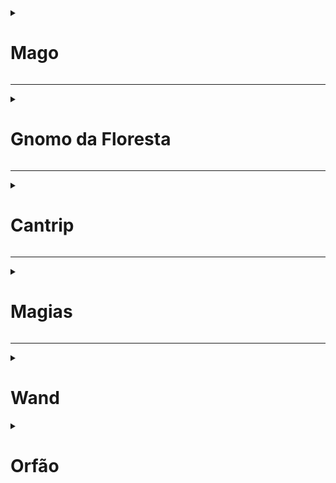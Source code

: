 <details>
<summary><h1> Mago </h1></summary>

<img src="mago/cmago.png">

<img src="mago/m1.png">

<img src="mago/m2.png">

<img src="mago/evocacao.png">
</details>

---

<details>
<summary><h1> Gnomo da Floresta </h1></summary>

<img src="raca/g1.png">

<img src="raca/gFloresta.png">

</details>

---

<details>
<summary><h1> Cantrip </h1></summary>

### Espirro Ácido
<img src="magias_truques/cantrip_espirro_ácido.png">

### Raio de Gelo
<img src="magias_truques/cantrip_raio_de_gelo.png">

### Raio de Fogo
<img src="magias_truques/cantrip_raio_de_fogo.png">

### Toque Arrepiante
<img src="magias_truques/cantrip_toque_arrepiante.png">

### Ilusao Menor
<img src="magias_truques/cantrip-ilusao_menor.png">


</details>

---

<details>
<summary><h1>Magias </h1></summary>

## 1

###  Armadura Arcana
<img src="magias_truques/magia_armadura_arcana.png">

### Mãos Flamejantes
<img src="magias_truques/maos_flamejantes.png">

### Compreender Idiomas
<img src="magias_truques/Compreender Idiomas.png">

### Misseis Magicos
<img src="magias_truques/Misseis_magicos.png">

### Convocar Familiar
<img src="magias_truques/convocar_familiar.png">

### Detectar Magia
<img src="magias_truques/magia_detectar_magia.png">

### Identificacao
<img src="magias_truques/indetificacao.png">

### Escudo Arcano
<img src="magias_truques/escudo_arcano.png">

---

## 2

### Raio Ardente
<img src="magias_truques/raio_ardente.png">

### Despedaçar
<img src="magias_truques/despedacar.png">

### Esfera Flamejante
<img src="magias_truques/Esfera_flamejante.png">

### Passo Nebuloso
<img src="magias_truques/passo_nebuloso.png">

---

## 3

### Bola de Fogo
<img src="magias_truques/bola_de_fogo.png">

### Voo
<img src="magias_truques/voo.png">

### ContraMágica
<img src="magias_truques/contramagica.png">

### Dissipar Magia
<img src="magias_truques/dissiparmagia.png">

---

## 4

### Conjurar Elementais Menores
<img src="magias_truques/conjurar.png">

### Escudo de Fogo
<img src="magias_truques/escudo_de_fogo.png">

### Metamorfose
<img src="magias_truques/metamorfose.png">

### Moldar Rochas
<img src="magias_truques/moldar_rochas.png">

---

## 5

### Mao de Bigby
<img src="magias_truques/mao_de_bigby.png">

### Muralha de Energia
<img src="magias_truques/muralha_de_energia.png">

</details>


---

<details>
<summary><h1> Wand </h1></summary>
<img src="wand of entangle.png">

<img src="constricao.png">

</details>

<details>
<summary><h1>Orfão</h1></summary>
<img src="orfao.png">
</details>